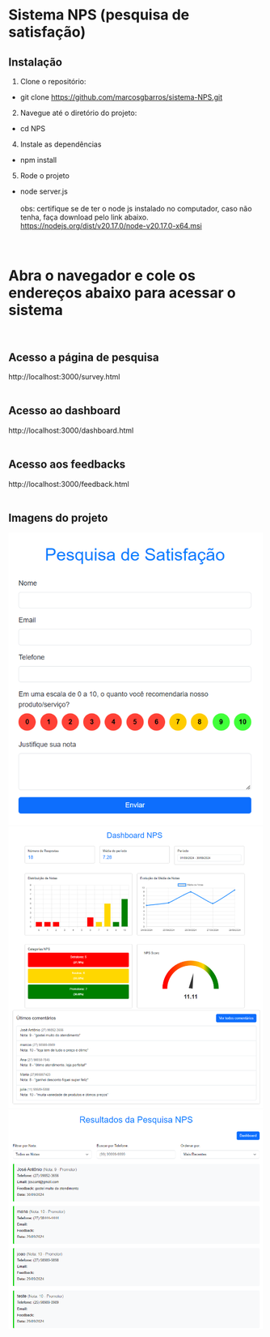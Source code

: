 # Sistema NPS (pesquisa de satisfação)

## Instalação

1. Clone o repositório:<br />
  - git clone https://github.com/marcosgbarros/sistema-NPS.git
2. Navegue até o diretório do projeto:<br />
  - cd NPS
4. Instale as dependências<br />
  - npm install
5. Rode o projeto<br />
  - node server.js<br /><br />
obs: certifique se de ter o node js instalado no computador, caso não tenha, faça download pelo link abaixo.<br />
   https://nodejs.org/dist/v20.17.0/node-v20.17.0-x64.msi<br /><br /><br />

# Abra o navegador e cole os endereços abaixo para acessar o sistema<br /><br />
## Acesso a página de pesquisa<br />
http://localhost:3000/survey.html<br /><br />
## Acesso ao dashboard<br />
http://localhost:3000/dashboard.html<br /><br />
## Acesso aos feedbacks<br />
http://localhost:3000/feedback.html<br /><br />

## Imagens do projeto<br />
![Screenshot](images/survey.png)<br />
![Screenshot](images/dashboard.png)<br />
![Screenshot](images/feedbacks.png)
